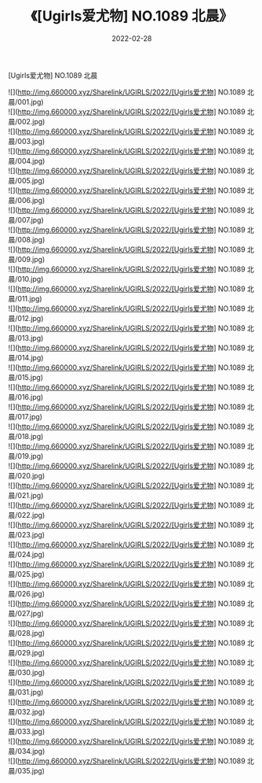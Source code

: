 ﻿---
layout: post
title:  《[Ugirls爱尤物] NO.1089 北晨》
date:   2022-02-28
img: http://img.660000.xyz/Sharelink/UGIRLS/2022/[Ugirls爱尤物] NO.1089 北晨/000.jpg
categories: [美女, 清纯, 唯美]
---

[Ugirls爱尤物] NO.1089 北晨

 ![](http://img.660000.xyz/Sharelink/UGIRLS/2022/[Ugirls爱尤物] NO.1089 北晨/001.jpg) <br>![](http://img.660000.xyz/Sharelink/UGIRLS/2022/[Ugirls爱尤物] NO.1089 北晨/002.jpg) <br>![](http://img.660000.xyz/Sharelink/UGIRLS/2022/[Ugirls爱尤物] NO.1089 北晨/003.jpg) <br>![](http://img.660000.xyz/Sharelink/UGIRLS/2022/[Ugirls爱尤物] NO.1089 北晨/004.jpg) <br>![](http://img.660000.xyz/Sharelink/UGIRLS/2022/[Ugirls爱尤物] NO.1089 北晨/005.jpg) <br>![](http://img.660000.xyz/Sharelink/UGIRLS/2022/[Ugirls爱尤物] NO.1089 北晨/006.jpg) <br>![](http://img.660000.xyz/Sharelink/UGIRLS/2022/[Ugirls爱尤物] NO.1089 北晨/007.jpg) <br>![](http://img.660000.xyz/Sharelink/UGIRLS/2022/[Ugirls爱尤物] NO.1089 北晨/008.jpg) <br>![](http://img.660000.xyz/Sharelink/UGIRLS/2022/[Ugirls爱尤物] NO.1089 北晨/009.jpg) <br>![](http://img.660000.xyz/Sharelink/UGIRLS/2022/[Ugirls爱尤物] NO.1089 北晨/010.jpg) <br>![](http://img.660000.xyz/Sharelink/UGIRLS/2022/[Ugirls爱尤物] NO.1089 北晨/011.jpg) <br>![](http://img.660000.xyz/Sharelink/UGIRLS/2022/[Ugirls爱尤物] NO.1089 北晨/012.jpg) <br>![](http://img.660000.xyz/Sharelink/UGIRLS/2022/[Ugirls爱尤物] NO.1089 北晨/013.jpg) <br>![](http://img.660000.xyz/Sharelink/UGIRLS/2022/[Ugirls爱尤物] NO.1089 北晨/014.jpg) <br>![](http://img.660000.xyz/Sharelink/UGIRLS/2022/[Ugirls爱尤物] NO.1089 北晨/015.jpg) <br>![](http://img.660000.xyz/Sharelink/UGIRLS/2022/[Ugirls爱尤物] NO.1089 北晨/016.jpg) <br>![](http://img.660000.xyz/Sharelink/UGIRLS/2022/[Ugirls爱尤物] NO.1089 北晨/017.jpg) <br>![](http://img.660000.xyz/Sharelink/UGIRLS/2022/[Ugirls爱尤物] NO.1089 北晨/018.jpg) <br>![](http://img.660000.xyz/Sharelink/UGIRLS/2022/[Ugirls爱尤物] NO.1089 北晨/019.jpg) <br>![](http://img.660000.xyz/Sharelink/UGIRLS/2022/[Ugirls爱尤物] NO.1089 北晨/020.jpg) <br>![](http://img.660000.xyz/Sharelink/UGIRLS/2022/[Ugirls爱尤物] NO.1089 北晨/021.jpg) <br>![](http://img.660000.xyz/Sharelink/UGIRLS/2022/[Ugirls爱尤物] NO.1089 北晨/022.jpg) <br>![](http://img.660000.xyz/Sharelink/UGIRLS/2022/[Ugirls爱尤物] NO.1089 北晨/023.jpg) <br>![](http://img.660000.xyz/Sharelink/UGIRLS/2022/[Ugirls爱尤物] NO.1089 北晨/024.jpg) <br>![](http://img.660000.xyz/Sharelink/UGIRLS/2022/[Ugirls爱尤物] NO.1089 北晨/025.jpg) <br>![](http://img.660000.xyz/Sharelink/UGIRLS/2022/[Ugirls爱尤物] NO.1089 北晨/026.jpg) <br>![](http://img.660000.xyz/Sharelink/UGIRLS/2022/[Ugirls爱尤物] NO.1089 北晨/027.jpg) <br>![](http://img.660000.xyz/Sharelink/UGIRLS/2022/[Ugirls爱尤物] NO.1089 北晨/028.jpg) <br>![](http://img.660000.xyz/Sharelink/UGIRLS/2022/[Ugirls爱尤物] NO.1089 北晨/029.jpg) <br>![](http://img.660000.xyz/Sharelink/UGIRLS/2022/[Ugirls爱尤物] NO.1089 北晨/030.jpg) <br>![](http://img.660000.xyz/Sharelink/UGIRLS/2022/[Ugirls爱尤物] NO.1089 北晨/031.jpg) <br>![](http://img.660000.xyz/Sharelink/UGIRLS/2022/[Ugirls爱尤物] NO.1089 北晨/032.jpg) <br>![](http://img.660000.xyz/Sharelink/UGIRLS/2022/[Ugirls爱尤物] NO.1089 北晨/033.jpg) <br>![](http://img.660000.xyz/Sharelink/UGIRLS/2022/[Ugirls爱尤物] NO.1089 北晨/034.jpg) <br>![](http://img.660000.xyz/Sharelink/UGIRLS/2022/[Ugirls爱尤物] NO.1089 北晨/035.jpg) <br>